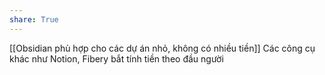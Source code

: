 ```yaml
---
share: True
---
```

[[Obsidian phù hợp cho các dự án nhỏ, không có nhiều tiền]] 
Các công cụ khác như Notion, Fibery bắt tính tiền theo đầu người
